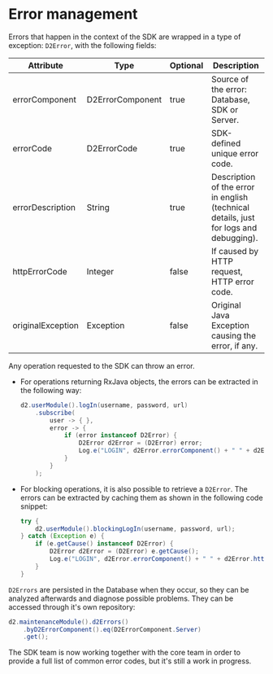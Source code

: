 # Error management

<!--DHIS2-SECTION-ID:error_management-->

Errors that happen in the context of the SDK are wrapped in a type of exception: `D2Error`, with the following fields:

| Attribute         | Type              | Optional  | Description |
|-------------------|-------------------|-----------|-------------| 
| errorComponent    | D2ErrorComponent  | true      | Source of the error: Database, SDK or Server.|
| errorCode         | D2ErrorCode       | true      | SDK-defined unique error code. |
| errorDescription  | String            | true      | Description of the error in english (technical details, just for logs and debugging). |
| httpErrorCode     | Integer           | false     | If caused by HTTP request, HTTP error code. |
| originalException | Exception         | false     | Original Java Exception causing the error, if any. |

Any operation requested to the SDK can throw an error. 

- For operations returning RxJava objects, the errors can be extracted
  in the following way:
    
    ```java
    d2.userModule().logIn(username, password, url)
        .subscribe(
            user -> { },
            error -> {
                if (error instanceof D2Error) {
                    D2Error d2Error = (D2Error) error;
                    Log.e("LOGIN", d2Error.errorComponent() + " " + d2Error.httpErrorCode() + " " + d2Error.errorCode());
                }
            }
        );
    ```

- For blocking operations, it is also possible to retrieve a `D2Error`.
  The errors can be extracted by caching them as shown in the following
  code snippet:
    
    ```java
    try {
        d2.userModule().blockingLogIn(username, password, url);
    } catch (Exception e) {
        if (e.getCause() instanceof D2Error) {
            D2Error d2Error = (D2Error) e.getCause();
            Log.e("LOGIN", d2Error.errorComponent() + " " + d2Error.httpErrorCode() + " " + d2Error.errorCode());
        }
    }
    ```

`D2Errors` are persisted in the Database when they occur, so they can be
analyzed afterwards and diagnose possible problems. They can be accessed
through it's own repository:

```java
d2.maintenanceModule().d2Errors()
    .byD2ErrorComponent().eq(D2ErrorComponent.Server)
    .get();
```

The SDK team is now working together with the core team in order to provide a full list of common error codes, but it's still a work in progress.
